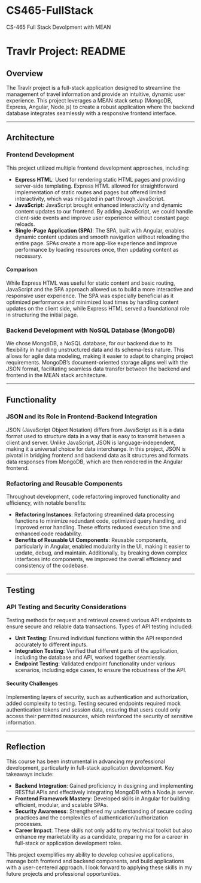 # CS465-FullStack
CS-465 Full Stack Devolpment with MEAN
# Travlr Project: README

## Overview

The Travlr project is a full-stack application designed to streamline the management of travel information and provide an intuitive, dynamic user experience. This project leverages a MEAN stack setup (MongoDB, Express, Angular, Node.js) to create a robust application where the backend database integrates seamlessly with a responsive frontend interface.

---

## Architecture

### Frontend Development

This project utilized multiple frontend development approaches, including:
- **Express HTML**: Used for rendering static HTML pages and providing server-side templating. Express HTML allowed for straightforward implementation of static routes and pages but offered limited interactivity, which was mitigated in part through JavaScript.
- **JavaScript**: JavaScript brought enhanced interactivity and dynamic content updates to our frontend. By adding JavaScript, we could handle client-side events and improve user experience without constant page reloads.
- **Single-Page Application (SPA)**: The SPA, built with Angular, enables dynamic content updates and smooth navigation without reloading the entire page. SPAs create a more app-like experience and improve performance by loading resources once, then updating content as necessary.

#### Comparison
While Express HTML was useful for static content and basic routing, JavaScript and the SPA approach allowed us to build a more interactive and responsive user experience. The SPA was especially beneficial as it optimized performance and minimized load times by handling content updates on the client side, while Express HTML served a foundational role in structuring the initial page.

### Backend Development with NoSQL Database (MongoDB)

We chose MongoDB, a NoSQL database, for our backend due to its flexibility in handling unstructured data and its schema-less nature. This allows for agile data modeling, making it easier to adapt to changing project requirements. MongoDB’s document-oriented storage aligns well with the JSON format, facilitating seamless data transfer between the backend and frontend in the MEAN stack architecture.

---

## Functionality

### JSON and its Role in Frontend-Backend Integration

JSON (JavaScript Object Notation) differs from JavaScript as it is a data format used to structure data in a way that is easy to transmit between a client and server. Unlike JavaScript, JSON is language-independent, making it a universal choice for data interchange. In this project, JSON is pivotal in bridging frontend and backend data as it structures and formats data responses from MongoDB, which are then rendered in the Angular frontend.

### Refactoring and Reusable Components

Throughout development, code refactoring improved functionality and efficiency, with notable benefits:
- **Refactoring Instances**: Refactoring streamlined data processing functions to minimize redundant code, optimized query handling, and improved error handling. These efforts reduced execution time and enhanced code readability.
- **Benefits of Reusable UI Components**: Reusable components, particularly in Angular, enabled modularity in the UI, making it easier to update, debug, and maintain. Additionally, by breaking down complex interfaces into components, we improved the overall efficiency and consistency of the codebase.

---

## Testing

### API Testing and Security Considerations

Testing methods for request and retrieval covered various API endpoints to ensure secure and reliable data transactions. Types of API testing included:
- **Unit Testing**: Ensured individual functions within the API responded accurately to different inputs.
- **Integration Testing**: Verified that different parts of the application, including the database and API, worked together seamlessly.
- **Endpoint Testing**: Validated endpoint functionality under various scenarios, including edge cases, to ensure the robustness of the API.

#### Security Challenges
Implementing layers of security, such as authentication and authorization, added complexity to testing. Testing secured endpoints required mock authentication tokens and session data, ensuring that users could only access their permitted resources, which reinforced the security of sensitive information.

---

## Reflection

This course has been instrumental in advancing my professional development, particularly in full-stack application development. Key takeaways include:
- **Backend Integration**: Gained proficiency in designing and implementing RESTful APIs and effectively integrating MongoDB with a Node.js server.
- **Frontend Framework Mastery**: Developed skills in Angular for building efficient, modular, and scalable SPAs.
- **Security Awareness**: Strengthened my understanding of secure coding practices and the complexities of authentication/authorization processes.
- **Career Impact**: These skills not only add to my technical toolkit but also enhance my marketability as a candidate, preparing me for a career in full-stack or application development roles.

This project exemplifies my ability to develop cohesive applications, manage both frontend and backend components, and build applications with a user-centered approach. I look forward to applying these skills in my future projects and professional opportunities.
